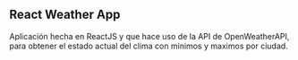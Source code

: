 ## React Weather App

Aplicación hecha en ReactJS y que hace uso de la API de OpenWeatherAPI, para obtener el estado actual del clima con minimos y maximos por ciudad.
